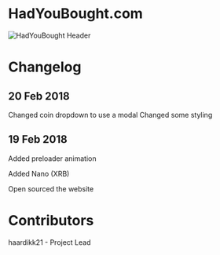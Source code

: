 # HadYouBought.com

![HadYouBought Header](https://i.imgur.com/aZBNeQq.png)

# Changelog
## 20 Feb 2018
Changed coin dropdown to use a modal
Changed some styling

## 19 Feb 2018
Added preloader animation

Added Nano (XRB)

Open sourced the website

# Contributors
haardikk21 - Project Lead
